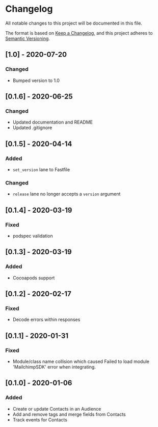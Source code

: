 # Changelog
All notable changes to this project will be documented in this file.

The format is based on [Keep a Changelog](https://keepachangelog.com/en/1.0.0/),
and this project adheres to [Semantic Versioning](https://semver.org/spec/v2.0.0.html).

## [1.0] - 2020-07-20
### Changed
- Bumped version to 1.0

## [0.1.6] - 2020-06-25
### Changed
- Updated documentation and README
- Updated .gitignore

## [0.1.5] - 2020-04-14
### Added
- `set_version` lane to Fastfile

### Changed
- `release` lane no longer accepts a `version` argument

## [0.1.4] - 2020-03-19
### Fixed
- podspec validation

## [0.1.3] - 2020-03-19
### Added
- Cocoapods support

## [0.1.2] - 2020-02-17
### Fixed
- Decode errors within responses

## [0.1.1] - 2020-01-31
### Fixed
- Module/class name collision which caused Failed to load module 'MailchimpSDK' error when integrating.

## [0.1.0] - 2020-01-06
### Added
- Create or update Contacts in an Audience
- Add and remove tags and merge fields from Contacts
- Track events for Contacts
